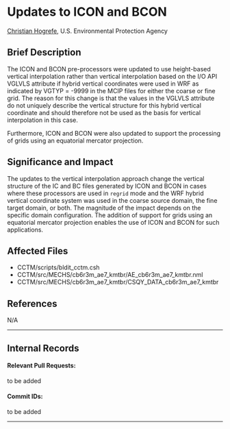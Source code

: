 # Updates to ICON and BCON

[Christian Hogrefe](mailto:hogrefe.christian@epa.gov), U.S. Environmental Protection Agency

## Brief Description

The ICON and BCON pre-processors were updated to use height-based vertical interpolation rather than vertical interpolation based on the I/O API VGLVLS attribute if hybrid vertical coordinates were used in WRF as indicated by VGTYP = -9999 in the MCIP files for either the coarse or fine grid. The reason for this change is that the values in the VGLVLS attribute do not uniquely describe the vertical structure for this hybrid vertical coordinate and should therefore not be used as the basis for vertical interpolation in this case.

Furthermore, ICON and BCON were also updated to support the processing of grids using an equatorial mercator projection.

## Significance and Impact

The updates to the vertical interpolation approach change the vertical structure of the IC and BC files generated by ICON and BCON in cases where these processors are used in `regrid` mode and the WRF hybrid vertical coordinate system was used in the coarse source domain, the fine target domain, or both. The magnitude of the impact depends on the specific domain configuration. The addition of support for grids using an equatorial mercator projection enables the use of ICON and BCON for such applications.

## Affected Files

* CCTM/scripts/bldit_cctm.csh
* CCTM/src/MECHS/cb6r3m_ae7_kmtbr/AE_cb6r3m_ae7_kmtbr.nml
* CCTM/src/MECHS/cb6r3m_ae7_kmtbr/CSQY_DATA_cb6r3m_ae7_kmtbr


## References

N/A

-----
## Internal Records

#### Relevant Pull Requests:

to be added

#### Commit IDs:

to be added

-----
